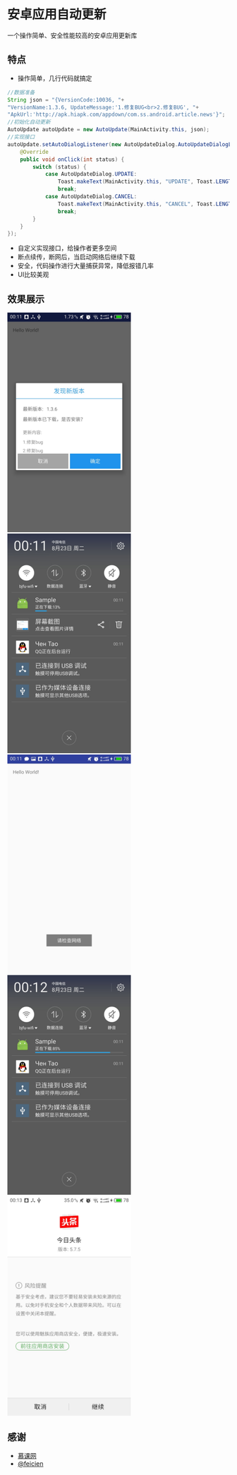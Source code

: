 # 安卓应用自动更新

一个操作简单、安全性能较高的安卓应用更新库

## 特点

* 操作简单，几行代码就搞定
```java
//数据准备
String json = "{VersionCode:10036, "+
"VersionName:1.3.6, UpdateMessage:'1.修复BUG<br>2.修复BUG', "+
"ApkUrl:'http://apk.hiapk.com/appdown/com.ss.android.article.news'}";
//初始化自动更新
AutoUpdate autoUpdate = new AutoUpdate(MainActivity.this, json);
//实现接口
autoUpdate.setAutoDialogListener(new AutoUpdateDialog.AutoUpdateDialogListener() {
    @Override
    public void onClick(int status) {
        switch (status) {
            case AutoUpdateDialog.UPDATE:
                Toast.makeText(MainActivity.this, "UPDATE", Toast.LENGTH_SHORT).show();
                break;
            case AutoUpdateDialog.CANCEL:
                Toast.makeText(MainActivity.this, "CANCEL", Toast.LENGTH_SHORT).show();
                break;
        }
    }
});
```
* 自定义实现接口，给操作者更多空间
* 断点续传，断网后，当启动网络后继续下载
* 安全，代码操作进行大量捕获异常，降低报错几率
* UI比较美观

## 效果展示

<img src="./images/1.jpg" width="280">
<img src="./images/2.jpg" width="280">
<img src="./images/3.jpg" width="280">
<img src="./images/4.jpg" width="280">
<img src="./images/5.jpg" width="280">

## 感谢
- [慕课网](http://www.imooc.com/)
- [@feicien](https://github.com/feicien/android-auto-update)
